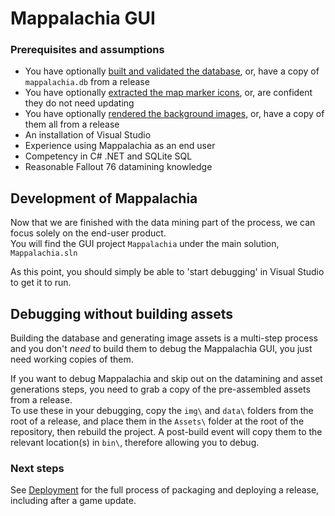 # Mappalachia GUI

### Prerequisites and assumptions
* You have optionally [built and validated the database](Preprocessor.md), or, have a copy of `mappalachia.db` from a release
* You have optionally [extracted the map marker icons](IconGeneration.md), or, are confident they do not need updating
* You have optionally [rendered the background images](BackgroundRendering.md), or, have a copy of them all from a release
* An installation of Visual Studio
* Experience using Mappalachia as an end user
* Competency in C# .NET and SQLite SQL
* Reasonable Fallout 76 datamining knowledge

## Development of Mappalachia
Now that we are finished with the data mining part of the process, we can focus solely on the end-user product.<br/>
You will find the GUI project `Mappalachia` under the main solution, `Mappalachia.sln`<br/>

As this point, you should simply be able to 'start debugging' in Visual Studio to get it to run.
<br/>

## Debugging without building assets
Building the database and generating image assets is a multi-step process and you don't *need* to build them to debug the Mappalachia GUI, you just need working copies of them.<br/>

If you want to debug Mappalachia and skip out on the datamining and asset generations steps, you need to grab a copy of the pre-assembled assets from a release.<br/>
To use these in your debugging, copy the `img\` and `data\` folders from the root of a release, and place them in the `Assets\` folder at the root of the repository, then rebuild the project. A post-build event will copy them to the relevant location(s) in `bin\`, therefore allowing you to debug.
<br/>

### Next steps
See [Deployment](Deployment.md) for the full process of packaging and deploying a release, including after a game update.
